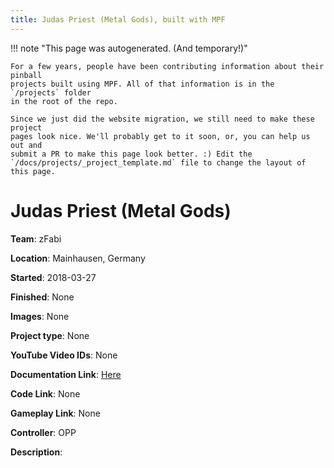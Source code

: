 ```yaml
---
title: Judas Priest (Metal Gods), built with MPF
---
```


<!-- This file is used as the template for all the individual project pages. -->

!!! note "This page was autogenerated. (And temporary!)"

    For a few years, people have been contributing information about their pinball
    projects built using MPF. All of that information is in the `/projects` folder
    in the root of the repo.

    Since we just did the website migration, we still need to make these project
    pages look nice. We'll probably get to it soon, or, you can help us out and
    submit a PR to make this page look better. :) Edit the
    `/docs/projects/_project_template.md` file to change the layout of this page.

# Judas Priest (Metal Gods)

**Team**: zFabi

**Location**: Mainhausen, Germany

**Started**: 2018-03-27

**Finished**: None

**Images**: None

**Project type**: None

**YouTube Video IDs**: None

**Documentation Link**: [Here](https://pinside.com/pinball/forum/topic/time-to-lift-the-curtain-or-another-music-related-pin-really)

**Code Link**: None

**Gameplay Link**: None

**Controller**: OPP

**Description**:



<!-- Note, do not edit this file directly, as it will be overwritten when the list is regenerated.

To edit information about a project, edit the project's YAML file in the `/projects` folder. (Off the
root of the repo, not this folder which is `/www/projects`.)

To edit the look and feel or layout of this page, edit the `_project_template.md` file in the `/www/projects` folder. -->